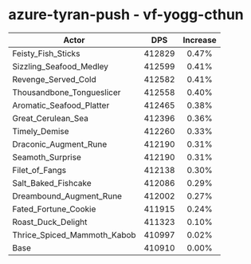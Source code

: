 # azure-tyran-push - vf-yogg-cthun
| Actor | DPS | Increase |
|---|:---:|:---:|
|Feisty_Fish_Sticks|412829|0.47%|
|Sizzling_Seafood_Medley|412599|0.41%|
|Revenge_Served_Cold|412582|0.41%|
|Thousandbone_Tongueslicer|412558|0.40%|
|Aromatic_Seafood_Platter|412465|0.38%|
|Great_Cerulean_Sea|412396|0.36%|
|Timely_Demise|412260|0.33%|
|Draconic_Augment_Rune|412190|0.31%|
|Seamoth_Surprise|412190|0.31%|
|Filet_of_Fangs|412138|0.30%|
|Salt_Baked_Fishcake|412086|0.29%|
|Dreambound_Augment_Rune|412002|0.27%|
|Fated_Fortune_Cookie|411915|0.24%|
|Roast_Duck_Delight|411323|0.10%|
|Thrice_Spiced_Mammoth_Kabob|410997|0.02%|
|Base|410910|0.00%|
